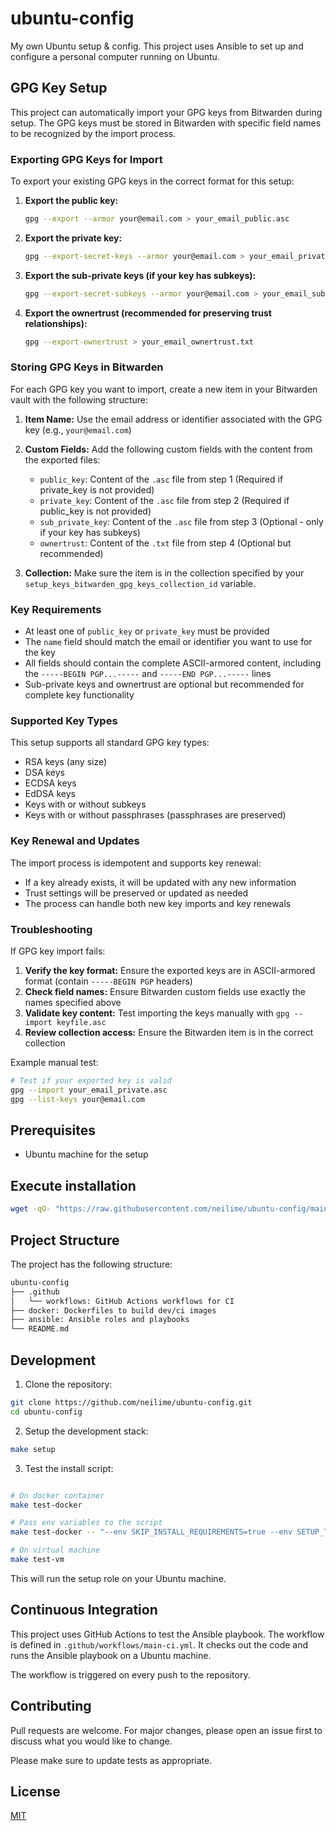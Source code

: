 # ubuntu-config

My own Ubuntu setup &amp; config. This project uses Ansible to set up and configure a personal computer running on Ubuntu.

## GPG Key Setup

This project can automatically import your GPG keys from Bitwarden during setup. The GPG keys must be stored in Bitwarden with specific field names to be recognized by the import process.

### Exporting GPG Keys for Import

To export your existing GPG keys in the correct format for this setup:

1. **Export the public key:**
   ```bash
   gpg --export --armor your@email.com > your_email_public.asc
   ```

2. **Export the private key:**
   ```bash
   gpg --export-secret-keys --armor your@email.com > your_email_private.asc
   ```

3. **Export the sub-private keys (if your key has subkeys):**
   ```bash
   gpg --export-secret-subkeys --armor your@email.com > your_email_subkeys.asc
   ```

4. **Export the ownertrust (recommended for preserving trust relationships):**
   ```bash
   gpg --export-ownertrust > your_email_ownertrust.txt
   ```

### Storing GPG Keys in Bitwarden

For each GPG key you want to import, create a new item in your Bitwarden vault with the following structure:

1. **Item Name:** Use the email address or identifier associated with the GPG key (e.g., `your@email.com`)

2. **Custom Fields:** Add the following custom fields with the content from the exported files:
   - `public_key`: Content of the `.asc` file from step 1 (Required if private_key is not provided)
   - `private_key`: Content of the `.asc` file from step 2 (Required if public_key is not provided)
   - `sub_private_key`: Content of the `.asc` file from step 3 (Optional - only if your key has subkeys)
   - `ownertrust`: Content of the `.txt` file from step 4 (Optional but recommended)

3. **Collection:** Make sure the item is in the collection specified by your `setup_keys_bitwarden_gpg_keys_collection_id` variable.

### Key Requirements

- At least one of `public_key` or `private_key` must be provided
- The `name` field should match the email or identifier you want to use for the key
- All fields should contain the complete ASCII-armored content, including the `-----BEGIN PGP...-----` and `-----END PGP...-----` lines
- Sub-private keys and ownertrust are optional but recommended for complete key functionality

### Supported Key Types

This setup supports all standard GPG key types:
- RSA keys (any size)
- DSA keys
- ECDSA keys
- EdDSA keys
- Keys with or without subkeys
- Keys with or without passphrases (passphrases are preserved)

### Key Renewal and Updates

The import process is idempotent and supports key renewal:
- If a key already exists, it will be updated with any new information
- Trust settings will be preserved or updated as needed
- The process can handle both new key imports and key renewals

### Troubleshooting

If GPG key import fails:

1. **Verify the key format:** Ensure the exported keys are in ASCII-armored format (contain `-----BEGIN PGP` headers)
2. **Check field names:** Ensure Bitwarden custom fields use exactly the names specified above
3. **Validate key content:** Test importing the keys manually with `gpg --import keyfile.asc`
4. **Review collection access:** Ensure the Bitwarden item is in the correct collection

Example manual test:
```bash
# Test if your exported key is valid
gpg --import your_email_private.asc
gpg --list-keys your@email.com
```

## Prerequisites

- Ubuntu machine for the setup

## Execute installation

```sh
wget -qO- "https://raw.githubusercontent.com/neilime/ubuntu-config/main/install.sh" | sh
```

## Project Structure

The project has the following structure:

```txt
ubuntu-config
├── .github
│   └── workflows: GitHub Actions workflows for CI
├── docker: Dockerfiles to build dev/ci images
├── ansible: Ansible roles and playbooks
└── README.md
```

## Development

1. Clone the repository:

```bash
git clone https://github.com/neilime/ubuntu-config.git
cd ubuntu-config
```

2. Setup the development stack:

```bash
make setup
```

3. Test the install script:

```bash

# On docker container
make test-docker

# Pass env variables to the script
make test-docker -- "--env SKIP_INSTALL_REQUIREMENTS=true --env SETUP_TAGS=keys --env SKIP_CLEANUP=true"

# On virtual machine
make test-vm
```

This will run the setup role on your Ubuntu machine.

## Continuous Integration

This project uses GitHub Actions to test the Ansible playbook. The workflow is defined in `.github/workflows/main-ci.yml`. It checks out the code and runs the Ansible playbook on a Ubuntu machine.

The workflow is triggered on every push to the repository.

## Contributing

Pull requests are welcome. For major changes, please open an issue first to discuss what you would like to change.

Please make sure to update tests as appropriate.

## License

[MIT](https://choosealicense.com/licenses/mit/)
